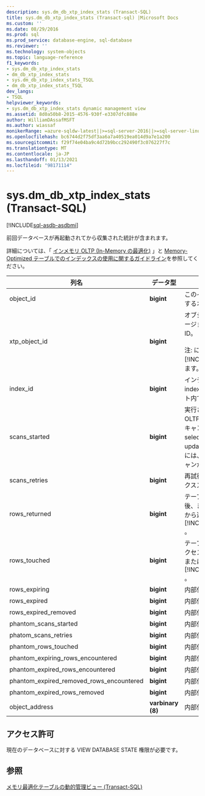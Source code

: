 ```yaml
---
description: sys.dm_db_xtp_index_stats (Transact-SQL)
title: sys.dm_db_xtp_index_stats (Transact-sql) |Microsoft Docs
ms.custom: ''
ms.date: 08/29/2016
ms.prod: sql
ms.prod_service: database-engine, sql-database
ms.reviewer: ''
ms.technology: system-objects
ms.topic: language-reference
f1_keywords:
- sys.dm_db_xtp_index_stats
- dm_db_xtp_index_stats
- sys.dm_db_xtp_index_stats_TSQL
- dm_db_xtp_index_stats_TSQL
dev_langs:
- TSQL
helpviewer_keywords:
- sys.dm_db_xtp_index_stats dynamic management view
ms.assetid: 8d0a50b8-2015-4576-930f-e3307dfc888e
author: WilliamDAssafMSFT
ms.author: wiassaf
monikerRange: =azure-sqldw-latest||>=sql-server-2016||>=sql-server-linux-2017||=azuresqldb-mi-current
ms.openlocfilehash: bc6744d2f75df3aa6a7a40519ea014d9a7e1a200
ms.sourcegitcommit: f29f74e04ba9c4d72b9bcc292490f3c076227f7c
ms.translationtype: MT
ms.contentlocale: ja-JP
ms.lasthandoff: 01/13/2021
ms.locfileid: "98171114"
---
```

# <a name="sysdm_db_xtp_index_stats-transact-sql"></a>sys.dm_db_xtp_index_stats (Transact-SQL)
[!INCLUDE[sql-asdb-asdbmi](../../includes/applies-to-version/sql-asdb-asdbmi.md)]

  前回データベースが再起動されてから収集された統計が含まれます。  
  
 詳細については、「 [インメモリ OLTP &#40;In-Memory の最適化&#41;](../../relational-databases/in-memory-oltp/in-memory-oltp-in-memory-optimization.md) 」と [Memory-Optimized テーブルでのインデックスの使用に関するガイドライン](/previous-versions/sql/sql-server-2016/dn133166(v=sql.130))を参照してください。  

  
|列名|データ型|説明|  
|-----------------|---------------|-----------------|  
|object_id|**bigint**|このインデックスが所属するオブジェクトの ID。|  
|xtp_object_id|**bigint**|オブジェクトの現在のバージョンに対応する内部 ID。<br /><br /> 注: に適用さ [!INCLUDE[ssSQL15](../../includes/sssql16-md.md)] れます。|  
|index_id|**bigint**|インデックスの ID。 index_id は、オブジェクト内でのみ一意です。|  
|scans_started|**bigint**|実行されたインメモリ OLTP のインデックス スキャンの回数。 すべての select、insert、update、または delete には、インデックススキャンが必要です。|  
|scans_retries|**bigint**|再試行が必要なインデックススキャンの数。|  
|rows_returned|**bigint**|テーブルが作成された後、またはが開始されてから返された、累積行数 [!INCLUDE[ssNoVersion](../../includes/ssnoversion-md.md)] 。|  
|rows_touched|**bigint**|テーブルの作成以降にアクセスされた行の累積数またはの先頭 [!INCLUDE[ssNoVersion](../../includes/ssnoversion-md.md)] 。|  
|rows_expiring|**bigint**|内部使用のみ。|  
|rows_expired|**bigint**|内部使用のみ。|  
|rows_expired_removed|**bigint**|内部使用のみ。|  
|phantom_scans_started|**bigint**|内部使用のみ。|  
|phatom_scans_retries|**bigint**|内部使用のみ。|  
|phantom_rows_touched|**bigint**|内部使用のみ。|  
|phantom_expiring_rows_encountered|**bigint**|内部使用のみ。|  
|phantom_expired_rows_encountered|**bigint**|内部使用のみ。|  
|phantom_expired_removed_rows_encountered|**bigint**|内部使用のみ。|  
|phantom_expired_rows_removed|**bigint**|内部使用のみ。|  
|object_address|**varbinary (8)**|内部使用のみ。|  
  
## <a name="permissions"></a>アクセス許可  
 現在のデータベースに対する VIEW DATABASE STATE 権限が必要です。  
  
## <a name="see-also"></a>参照  
 [メモリ最適化テーブルの動的管理ビュー &#40;Transact-SQL&#41;](../../relational-databases/system-dynamic-management-views/memory-optimized-table-dynamic-management-views-transact-sql.md)  
  
